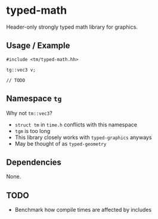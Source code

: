# typed-math

Header-only strongly typed math library for graphics.


## Usage / Example


```
#include <tm/typed-math.hh>

tg::vec3 v;

// TODO
```


## Namespace `tg`

Why not `tm::vec3`?

* `struct tm` in `time.h` conflicts with this namespace
* `tgm` is too long
* This library closely works with `typed-graphics` anyways
* May be thought of as `typed-geometry`


## Dependencies

None.

## TODO

* Benchmark how compile times are affected by includes
